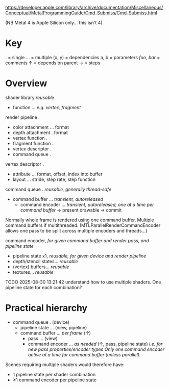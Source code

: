 https://developer.apple.com/library/archive/documentation/Miscellaneous/Conceptual/MetalProgrammingGuide/Cmd-Submiss/Cmd-Submiss.html

(NB Metal 4 is Apple Silicon only... this isn't 4)

# Key
. = single
... = multiple
(x, y) = dependencies
a, b = parameters
*foo, bar* = comments
↑ = depends on parent
→ = steps
# Overview
shader library *reusable*
  - function ... *e.g. vertex, fragment*

render pipeline .
  - color attachment ... format
  - depth attachment . format
  - vertex function .
  - fragment function .
  - vertex descriptor .
  - command queue .

vertex descriptor .
  - attribute ... format, offset, index into buffer
  - layout ... stride, step rate, step function

command queue . *reusable, generally thread-safe*
  - command buffer ... *transient, autoreleased*
    - command encoder ... *transient, autoreleased, one at a time per command buffer*
      → present drawable
      → commit

Normally whole frame is rendered using one command buffer. Multiple
command buffers if multithreaded. (MTLParallelRenderCommandEncoder
allows one pass to be split across multiple encoders and threads...)

command encoder, *for given command buffer and render pass, and pipeline state*
  - pipeline state x1, *reusable, for given device and render pipeline*
  - depth/stencil states... *reusable*
  - (vertex) buffers... *reusable*
  - textures... *reusable*

TODO 2025-08-30 13:21:42 understand how to use multiple shaders.
One pipeline state for each combination?
# Practical hierarchy
- command queue . (device)
	- pipeline state ... (view, pipeline)
	- command buffer ... *per frame* (↑)
		- pass ... (view)
		- command encoder ... *as needed* (↑, pass, pipeline state)
		  *i.e. for new pass properties/encoder types*
		  *Only one command encoder active at a time for command buffer (unless parallel).*

Scenes requiring multiple shaders would therefore have:
- 1 pipeline state per shader combination
- ≥1 command encoder per pipeline state